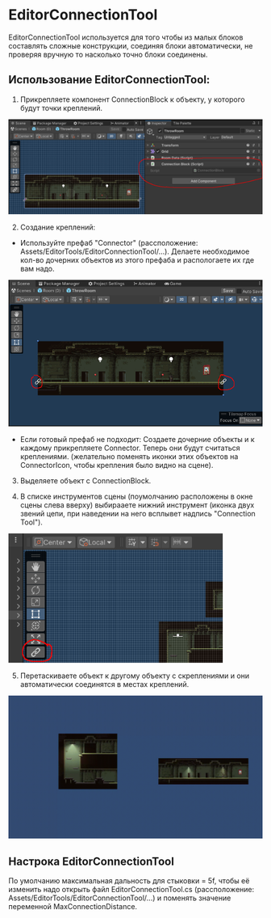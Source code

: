 # EditorConnectionTool

EditorConnectionTool используется для того чтобы из малых блоков составлять сложные конструкции, 
соединяя блоки автоматически, не проверяя вручную то насколько точно блоки соединены.

## Использование EditorConnectionTool:

1. Прикрепляете компонент ConnectionBlock к объекту, у которого будут точки креплений.

![Step1](./ReadMeData/Step1.png)

2. Создание креплений:
- Используйте префаб "Connector" (рассположение: Assets/EditorTools/EditorConnectionTool/...). 
Делаете необходимое кол-во дочерних объектов из этого префаба и распологаете их где вам надо.
        
![Step2_1](./ReadMeData/Step2_1.png)

- Если готовый префаб не подходит: Создаете дочерние объекты и к каждому прикрепляете Connector. 
Теперь они будут считаться креплениями. (желательно поменять иконки этих объектов на ConnectorIcon, чтобы крепления было видно на сцене).
    
3. Выделяете объект с ConnectionBlock.
 
4. В списке инструментов сцены (поумолчанию расположены в окне сцены слева вверху) выбирааете нижний инструмент 
(иконка двух звений цепи, при наведении на него всплывет надпись "Connection Tool").

![Step4](./ReadMeData/Step4.png)

5. Перетаскиваете объект к другому объекту с скреплениями и они автоматически соединятся в местах креплений.

![Step5](./ReadMeData/Step5.gif)

## Настрока EditorConnectionTool

По умолчанию максимальная дальность для стыковки = 5f, чтобы её изменить надо открыть файл EditorConnectionTool.cs 
(рассположение: Assets/EditorTools/EditorConnectionTool/...) и поменять значение переменной MaxConnectionDistance.